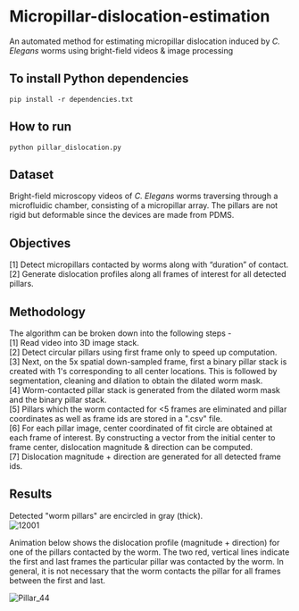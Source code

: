 # Micropillar-dislocation-estimation
An automated method for estimating micropillar dislocation induced by _C. Elegans_ worms using bright-field videos &amp; image processing

## To install Python dependencies
    pip install -r dependencies.txt

## How to run  
    python pillar_dislocation.py

## **Dataset** 
Bright-field microscopy videos of _C. Elegans_ worms traversing through a microfluidic chamber, consisting of a micropillar array. The pillars are not rigid but deformable since the devices are made from PDMS.  

## **Objectives**
[1] Detect micropillars contacted by worms along with “duration” of contact.  
[2] Generate dislocation profiles along all frames of interest for all detected pillars.

## **Methodology**
The algorithm can be broken down into the following steps -   
[1] Read video into 3D image stack.  
[2] Detect circular pillars using first frame only to speed up computation.  
[3] Next, on the 5x spatial down-sampled frame, first a binary pillar stack is created with 1's corresponding to all center locations. This is followed by segmentation, cleaning and dilation to obtain the dilated worm mask.  
[4] Worm-contacted pillar stack is generated from the dilated worm mask and the binary pillar stack.  
[5] Pillars which the worm contacted for <5 frames are eliminated and pillar coordinates as well as frame ids are stored in a ".csv" file.  
[6] For each pillar image, center coordinated of fit circle are obtained at each frame of interest. By constructing a vector from the initial center to frame center, dislocation magnitude & direction can be computed.  
[7] Dislocation magnitude + direction are generated for all detected frame ids.

## **Results**  
Detected "worm pillars" are encircled in gray (thick).  
![12001](https://github.com/Anivader/Micropillar-dislocation-estimation/assets/33497062/c2ed945c-253c-45a4-8025-792c85d66860)


Animation below shows the dislocation profile (magnitude + direction) for one of the pillars contacted by the worm. The two red, vertical lines indicate the first and last frames the particular pillar was contacted by the worm. In general, it is not necessary that the worm contacts the pillar for all frames between the first and last. 

![Pillar_44](https://github.com/Anivader/Micropillar-dislocation-estimation/assets/33497062/8bb9f1c6-d3ce-4e02-9c34-299f20a22141)


